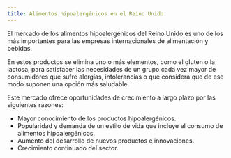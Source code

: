 ```yaml
---
title: Alimentos hipoalergénicos en el Reino Unido
---
```


El mercado de los alimentos hipoalergénicos del Reino Unido es uno de los más importantes para las empresas internacionales de alimentación y bebidas.

En estos productos se elimina uno o más elementos, como el gluten o la lactosa, para satisfacer las necesidades de un grupo cada vez mayor de consumidores que sufre alergias, intolerancias o que considera que de ese modo suponen una opción más saludable.

Este mercado ofrece oportunidades de crecimiento a largo plazo por las siguientes razones: 
- Mayor conocimiento de los productos hipoalergénicos.
- Popularidad y demanda de un estilo de vida que incluye el consumo de alimentos hipoalergénicos.
- Aumento del desarrollo de nuevos productos e innovaciones.
- Crecimiento continuado del sector.